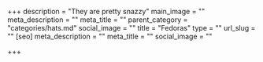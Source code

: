 +++
description = "They are pretty snazzy"
main_image = ""
meta_description = ""
meta_title = ""
parent_category = "categories/hats.md"
social_image = ""
title = "Fedoras"
type = ""
url_slug = ""
[seo]
meta_description = ""
meta_title = ""
social_image = ""

+++
